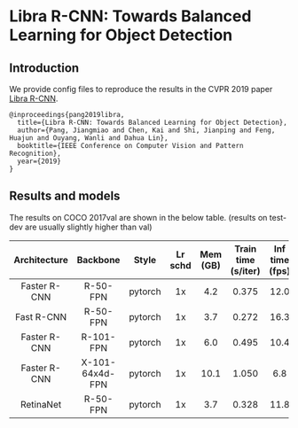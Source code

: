 # Libra R-CNN: Towards Balanced Learning for Object Detection

## Introduction

We provide config files to reproduce the results in the CVPR 2019 paper [Libra R-CNN](https://arxiv.org/pdf/1904.02701.pdf).

```
@inproceedings{pang2019libra,
  title={Libra R-CNN: Towards Balanced Learning for Object Detection},
  author={Pang, Jiangmiao and Chen, Kai and Shi, Jianping and Feng, Huajun and Ouyang, Wanli and Dahua Lin},
  booktitle={IEEE Conference on Computer Vision and Pattern Recognition},
  year={2019}
}
```

## Results and models

The results on COCO 2017val are shown in the below table. (results on test-dev are usually slightly higher than val)

| Architecture | Backbone  | Style   | Lr schd | Mem (GB) | Train time (s/iter) | Inf time (fps) | box AP | Download |
|:---------:|:-------:|:-------:|:--------:|:-------------------:|:--------------:|:------:|:-------:|:--------:|
| Faster R-CNN | R-50-FPN        | pytorch | 1x | 4.2  | 0.375 | 12.0 | 38.6 | [model]() |
| Fast R-CNN   | R-50-FPN        | pytorch | 1x | 3.7  | 0.272 | 16.3 | 38.5 | [model]() |
| Faster R-CNN | R-101-FPN       | pytorch | 1x | 6.0  | 0.495 | 10.4 | 40.3 | [model]() |
| Faster R-CNN | X-101-64x4d-FPN | pytorch | 1x | 10.1 | 1.050 | 6.8  | 42.7 | [model]() |
| RetinaNet    | R-50-FPN        | pytorch | 1x | 3.7  | 0.328 | 11.8 | 37.7 | [model]() |
